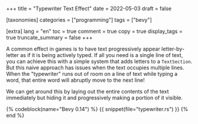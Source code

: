 +++
title = "Typewriter Text Effect"
date = 2022-05-03
draft = false

[taxonomies]
categories = ["programming"]
tags = ["bevy"]

[extra]
lang = "en"
toc = true
comment = true
copy = true
display_tags = true
truncate_summary = false
+++

A common effect in games is to have text progressively appear letter-by-letter as if it is being actively typed. If all you need is a single line of text, you can achieve this with a simple system that adds letters to a `TextSection`. But this naive approach has issues when the text occupies multiple lines. When the "typewriter" runs out of room on a line of text while typing a word, that entire word will abruptly move to the next line!

We can get around this by laying out the entire contents of the text immediately but hiding it and progressively making a portion of it visible.

{% codeblock(name="Bevy 0.14") %}
{{ snippet(file="typewriter.rs") }}
{% end %}
